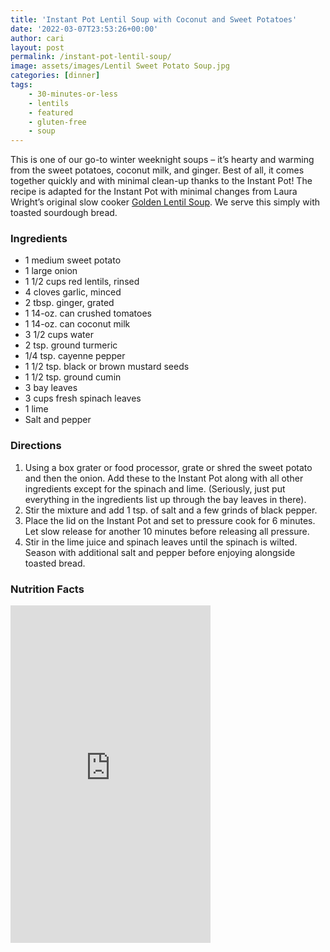```yaml
---
title: 'Instant Pot Lentil Soup with Coconut and Sweet Potatoes'
date: '2022-03-07T23:53:26+00:00'
author: cari
layout: post
permalink: /instant-pot-lentil-soup/
image: assets/images/Lentil Sweet Potato Soup.jpg
categories: [dinner]
tags:
    - 30-minutes-or-less
    - lentils
    - featured
    - gluten-free
    - soup
---
```


This is one of our go-to winter weeknight soups – it’s hearty and warming from the sweet potatoes, coconut milk, and ginger. Best of all, it comes together quickly and with minimal clean-up thanks to the Instant Pot! The recipe is adapted for the Instant Pot with minimal changes from Laura Wright’s original slow cooker [Golden Lentil Soup](https://thefirstmess.com/2017/11/15/slow-golden-lentil-soup-recipe/#recipe "Golden Lentil Soup"). We serve this simply with toasted sourdough bread.

<h3> Ingredients </h3>

- 1 medium sweet potato
- 1 large onion
- 1 1/2 cups red lentils, rinsed
- 4 cloves garlic, minced
- 2 tbsp. ginger, grated
- 1 14-oz. can crushed tomatoes
- 1 14-oz. can coconut milk
- 3 1/2 cups water
- 2 tsp. ground turmeric
- 1/4 tsp. cayenne pepper
- 1 1/2 tsp. black or brown mustard seeds
- 1 1/2 tsp. ground cumin
- 3 bay leaves
- 3 cups fresh spinach leaves
- 1 lime
- Salt and pepper

<h3> Directions </h3>

1. Using a box grater or food processor, grate or shred the sweet potato and then the onion. Add these to the Instant Pot along with all other ingredients except for the spinach and lime. (Seriously, just put everything in the ingredients list up through the bay leaves in there).
2. Stir the mixture and add 1 tsp. of salt and a few grinds of black pepper.
3. Place the lid on the Instant Pot and set to pressure cook for 6 minutes. Let slow release for another 10 minutes before releasing all pressure.
4. Stir in the lime juice and spinach leaves until the spinach is wilted. Season with additional salt and pepper before enjoying alongside toasted bread.

<h3> Nutrition Facts </h3>

<iframe title="CRONOMETER.com" width="320" height="540" src="https://cronometer.com/facts.html?food=30417548&measure=83147802&labelType=AMERICAN_2016" frameborder="0"></iframe>
